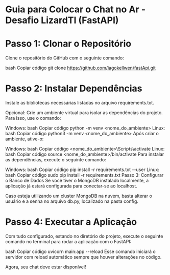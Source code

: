 # Guia para Colocar o Chat no Ar - Desafio LizardTI (FastAPI)
# Passo 1: Clonar o Repositório
Clone o repositório do GitHub com o seguinte comando:

bash
Copiar código
git clone https://github.com/iagokellwen/fastApi.git
# Passo 2: Instalar Dependências
Instale as bibliotecas necessárias listadas no arquivo requirements.txt.

Opcional: Crie um ambiente virtual para isolar as dependências do projeto. Para isso, use o comando:

Windows:
bash
Copiar código
python -m venv <nome_do_ambiente>
Linux:
bash
Copiar código
python3 -m venv <nome_do_ambiente>
Após criar o ambiente, ative-o:

Windows:
bash
Copiar código
<nome_do_ambiente>\Scripts\activate
Linux:
bash
Copiar código
source <nome_do_ambiente>/bin/activate
Para instalar as dependências, execute o seguinte comando:

Windows:
bash
Copiar código
pip install -r requirements.txt --user
Linux:
bash
Copiar código
sudo pip install -r requirements.txt
Passo 3: Configurar o Banco de Dados
Se você tiver o MongoDB instalado localmente, a aplicação já estará configurada para conectar-se ao localhost.

Caso esteja utilizando um cluster MongoDB na nuvem, basta alterar o usuário e a senha no arquivo db.py, localizado na pasta config.

# Passo 4: Executar a Aplicação
Com tudo configurado, estando no diretório do projeto, execute o seguinte comando no terminal para rodar a aplicação com o FastAPI:

bash
Copiar código
uvicorn main:app --reload
Esse comando iniciará o servidor com reload automático sempre que houver alterações no código.

Agora, seu chat deve estar disponível!

